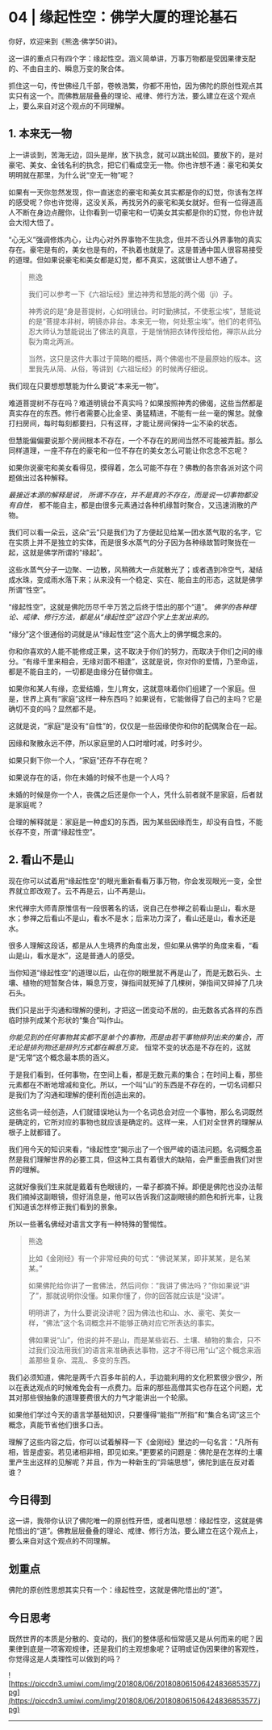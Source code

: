 # 04 | 缘起性空：佛学大厦的理论基石

你好，欢迎来到《熊逸·佛学50讲》。

这一讲的重点只有四个字：缘起性空。涵义简单讲，万事万物都是受因果律支配的、不由自主的、瞬息万变的聚合体。

抓住这一句，传世佛经几千部，卷帙浩繁，你都不用怕，因为佛陀的原创性观点其实只有这一个。而佛教层层叠叠的理论、戒律、修行方法，要么建立在这个观点上，要么来自对这个观点的不同理解。

## 1. 本来无一物

上一讲谈到，苦海无边，回头是岸，放下执念，就可以跳出轮回。要放下的，是对豪宅、美女、金钱名利的执念，把它们看成空无一物。你也许想不通：豪宅和美女明明就在那里，为什么说“空无一物”呢？

如果有一天你忽然发现，你一直迷恋的豪宅和美女其实都是你的幻觉，你该有怎样的感受呢？你也许觉得，这没关系，再找另外的豪宅和美女就好。但有一位得道高人不断在身边点醒你，让你看到一切豪宅和一切美女其实都是你的幻觉，你也许就会大彻大悟了。

“心无义”强调修炼内心，让内心对外界事物不生执念，但并不否认外界事物的真实存在。豪宅是有的，美女也是有的，不执着也就是了。这是普通中国人很容易接受的道理。但如果说豪宅和美女都是幻觉，都不真实，这就很让人想不通了。

> 熊逸
> 
> 我们可以参考一下《六祖坛经》里边神秀和慧能的两个偈（jì）子。
> 
> 神秀说的是“身是菩提树，心如明镜台。时时勤拂拭，不使惹尘埃”，慧能说的是“菩提本非树，明镜亦非台。本来无一物，何处惹尘埃”。他们的老师弘忍大师认为慧能说出了佛法的真意，于是悄悄把衣钵传授给他，禅宗从此分裂为南北两派。
> 
> 当然，这只是这件大事过于简略的概括，两个佛偈也不是最原始的版本。这里我先从简、从俗，等讲到《六祖坛经》的时候再仔细说。

我们现在只要想想慧能为什么要说“本来无一物”。

难道菩提树不存在吗？难道明镜台不真实吗？如果按照神秀的佛偈，这些当然都是真实存在的东西。修行者需要心比金坚、勇猛精进，不能有一丝一毫的懈怠。就像打扫房间，每时每刻都要扫，只有这样，才能让房间保持一尘不染的状态。

但慧能偏偏要说那个房间根本不存在，一个不存在的房间当然不可能被弄脏。那么同样道理，一座不存在的豪宅和一位不存在的美女怎么可能让你念念不忘呢？

如果你说豪宅和美女看得见，摸得着，怎么可能不存在？佛教的各宗各派对这个问题做出过各种解释。

 *最接近本源的解释是说，*  *所谓不存在，并不是真的不存在，而是说一切事物都没有自性，* 都不能自主，都是由很多元素通过各种机缘暂时聚合，又迅速消散的产物。

我们可以看一朵云，这朵“云”只是我们为了方便起见给某一团水蒸气取的名字，它在实质上并不是独立的实体，而是很多水蒸气的分子因为各种缘故暂时聚拢在一起，这就是佛学所谓的“缘起”。

这些水蒸气分子一边聚、一边散，风稍微大一点就散光了；或者遇到冷空气，凝结成水珠，变成雨水落下来；从来没有一个稳定、实在、能自主的形态，这就是佛学所谓“性空”。

“缘起性空”，这就是佛陀历尽千辛万苦之后终于悟出的那个“道”。 *佛学的各种理论、戒律、修行方法，都是从“缘起性空”这四个字上生发出来的。*

“缘分”这个很通俗的词就是从“缘起性空”这个高大上的佛学概念来的。

你和你喜欢的人能不能修成正果，这不取决于你们的努力，而取决于你们之间的缘分。“有缘千里来相会，无缘对面不相逢”，这就是说，你对你的爱情，乃至命运，都是不能自主的，一切都是由缘分在替你做主。

如果你和某人有缘，恋爱结婚，生儿育女，这就意味着你们组建了一个家庭。但是，世界上真有“家庭”这样一种东西吗？如果说有，它能做得了自己的主吗？它是确切不变的吗？显然都不是。

这就是说，“家庭”是没有“自性”的，仅仅是一些因缘使你和你的配偶聚合在一起。

因缘和聚散永远不停，所以家庭里的人口时增时减，时多时少。

如果只剩下你一个人，“家庭”还存不存在呢？

如果说存在的话，你在未婚的时候不也是一个人吗？

未婚的时候是你一个人，丧偶之后还是你一个人，凭什么前者就不是家庭，后者就是家庭呢？

合理的解释就是：家庭是一种虚幻的东西，因为某些因缘而生，却没有自性，不能长存不变，所谓“缘起性空”。

## 2. 看山不是山

现在你可以试着用“缘起性空”的眼光重新看看万事万物，你会发现眼光一变，全世界就立即改观了。云不再是云，山不再是山。

宋代禅宗大师青原惟信有一段很著名的话，说自己在参禅之前看山是山，看水是水；参禅之后看山不是山，看水不是水；后来功力深了，看山还是山，看水还是水。

很多人理解这段话，都是从人生境界的角度出发，但如果从佛学的角度来看，“看山是山，看水是水”，这是普通人的感受。

当你知道“缘起性空”的道理以后，山在你的眼里就不再是山了，而是无数石头、土壤、植物的短暂聚合体，瞬息万变，弹指间就死掉了几棵树，弹指间又碎掉了几块石头。

我们只是出于沟通和理解的便利，才把这一团变动不居的，由无数各式各样的东西临时排列成某个形状的“集合”叫作山。

 *你能见到的任何事物其实都不是单个的事物，而是由若干事物排列出来的集合，而无论是排列物还是排列方式都在瞬息万变。* 恒常不变的状态是不存在的，这就是“无常”这个概念最本质的涵义。

于是我们看到，任何事物，在空间上看，都是无数元素的集合；在时间上看，那些元素都在不断地增减和变化。所以，一个叫“山”的东西是不存在的，一切名词都只是我们为了沟通和理解的便利而创造出来的。

这些名词一经创造，人们就错误地认为一个名词总会对应一个事物，那么名词既然是确定的，它所对应的事物也就应该是确定的。这样一来，人们对全世界的理解从根子上就都错了。

我们用今天的知识来看，“缘起性空”揭示出了一个很严峻的语法问题。名词概念虽然是我们理解世界的必要工具，但这种工具有着很大的缺陷，会严重歪曲我们对世界的理解。

这就好像我们生来就是戴着有色眼镜的，一辈子都摘不掉。即便是佛陀也没办法帮我们摘掉这副眼镜，但好消息是，他可以告诉我们这副眼镜的颜色和折光率，让我们知道该怎样修正我们看到的景象。

所以一些著名佛经对语言文字有一种特殊的警惕性。

> 熊逸
> 
> 比如《金刚经》有一个非常经典的句式：“佛说某某，即非某某，是名某某。”
> 
> 如果佛陀给你讲了一套佛法，然后问你：“我讲了佛法吗？”你如果说“讲了”，那就说明你没懂。如果你懂了，你的回答就应该是“没讲”。
> 
> 明明讲了，为什么要说没讲呢？因为佛法也和山、水、豪宅、美女一样，“佛法”这个名词概念并不能够正确对应它所表达的事实。
> 
> 佛如果说“山”，他说的并不是山，而是某些岩石、土壤、植物的集合，只不过我们没法用我们的语言来准确表达事物，这才不得已用“山”这个概念来涵盖那些复杂、混乱、多变的东西。

我们必须知道，佛陀是两千六百多年前的人，手边能利用的文化积累很少很少，所以在表达观点的时候难免会有一点费力。后来的那些高僧其实也存在这个问题，尤其对那些很抽象的道理要费很大的力气才能讲出一个轮廓。

如果他们学过今天的语言学基础知识，只要懂得“能指”“所指”和“集合名词”这三个概念，真能节省他们很多口舌。

理解了这些内容之后，你可以试着解释一下《金刚经》里边的一句名言：“凡所有相，皆是虚妄。若见诸相非相，即见如来。”更要紧的问题是：佛陀是在怎样的土壤里产生出这样的见解呢？并且，作为一种新生的“异端思想”，佛陀到底在反对着谁？

## 今日得到

这一讲，我带你认识了佛陀唯一的原创性开悟，或者叫思想：缘起性空，这就是佛陀悟出的“道”。佛教层层叠叠的理论、戒律、修行方法，要么建立在这个观点上，要么来自对这个观点的不同理解。

## 划重点

佛陀的原创性思想其实只有一个：缘起性空，这就是佛陀悟出的“道”。

## 今日思考

既然世界的本质是分散的、变动的，我们的整体感和恒常感又是从何而来的呢？因果律到底是一项客观规律，还是我们的主观想象呢？证明或证伪因果律的客观性，你觉得这是人类理性可以做到的吗？

![https://piccdn3.umiwi.com/img/201808/06/201808061506424836853577.jpg](https://piccdn3.umiwi.com/img/201808/06/201808061506424836853577.jpg)

---
